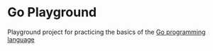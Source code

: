 # Go Playground

Playground project for practicing the basics of the [Go programming language](https://go.dev/)
